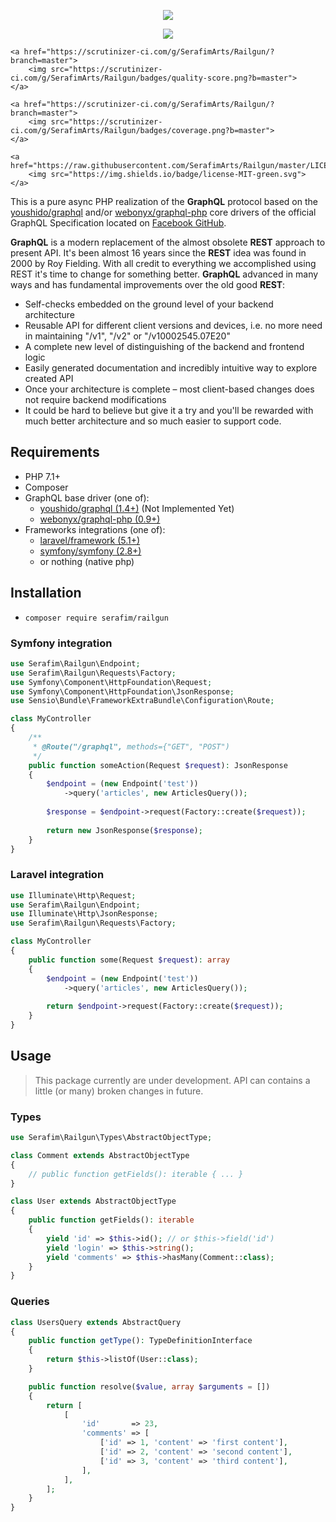 <p align="center">
    <img src="https://habrastorage.org/web/99f/a07/812/99fa078122d841c0be1ac805a0ee24d7.png" />
</p>

<p align="center">
    <a href="https://travis-ci.org/SerafimArts/Railgun">
        <img src="https://travis-ci.org/SerafimArts/Railgun.svg?branch=master">
    </a>
    
    <a href="https://scrutinizer-ci.com/g/SerafimArts/Railgun/?branch=master">
        <img src="https://scrutinizer-ci.com/g/SerafimArts/Railgun/badges/quality-score.png?b=master">
    </a>
    
    <a href="https://scrutinizer-ci.com/g/SerafimArts/Railgun/?branch=master">
        <img src="https://scrutinizer-ci.com/g/SerafimArts/Railgun/badges/coverage.png?b=master">
    </a>
    
    <a href="https://raw.githubusercontent.com/SerafimArts/Railgun/master/LICENSE">
        <img src="https://img.shields.io/badge/license-MIT-green.svg">
    </a>
</p>

This is a pure async PHP realization of the **GraphQL** protocol based on the 
[youshido/graphql](https://github.com/Youshido/GraphQL) and/or 
[webonyx/graphql-php](https://github.com/webonyx/graphql-php#fields)
core drivers of the official GraphQL Specification 
located on [Facebook GitHub](http://facebook.github.io/graphql/).

**GraphQL** is a modern replacement of the almost obsolete **REST** approach to present API. 
It's been almost 16 years since the **REST** idea was found in 2000 by Roy Fielding. 
With all credit to everything we accomplished using REST it's time to change for 
something better. **GraphQL** advanced in many ways and has fundamental 
improvements over the old good **REST**:

- Self-checks embedded on the ground level of your backend architecture
- Reusable API for different client versions and devices, i.e. no more need in maintaining "/v1", "/v2" or "/v10002545.07E20"
- A complete new level of distinguishing of the backend and frontend logic
- Easily generated documentation and incredibly intuitive way to explore created API
- Once your architecture is complete – most client-based changes does not require backend modifications
- It could be hard to believe but give it a try and you'll be rewarded with much better architecture and so much easier to support code.

## Requirements

- PHP 7.1+
- Composer
- GraphQL base driver (one of):
    - [youshido/graphql (1.4+)](https://github.com/Youshido/GraphQL) (Not Implemented Yet)
    - [webonyx/graphql-php (0.9+)](https://github.com/webonyx/graphql-php#fields)
- Frameworks integrations (one of):
    - [laravel/framework (5.1+)](https://github.com/laravel/framework)
    - [symfony/symfony (2.8+)](https://github.com/symfony/symfony)
    - or nothing (native php)

## Installation

- `composer require serafim/railgun`

### Symfony integration

```php
use Serafim\Railgun\Endpoint;
use Serafim\Railgun\Requests\Factory;
use Symfony\Component\HttpFoundation\Request;
use Symfony\Component\HttpFoundation\JsonResponse;
use Sensio\Bundle\FrameworkExtraBundle\Configuration\Route;

class MyController
{
    /**
     * @Route("/graphql", methods={"GET", "POST")
     */
    public function someAction(Request $request): JsonResponse
    {
        $endpoint = (new Endpoint('test'))
            ->query('articles', new ArticlesQuery());
            
        $response = $endpoint->request(Factory::create($request));
        
        return new JsonResponse($response);
    }
}
```

### Laravel integration

```php
use Illuminate\Http\Request;
use Serafim\Railgun\Endpoint;
use Illuminate\Http\JsonResponse;
use Serafim\Railgun\Requests\Factory;

class MyController
{
    public function some(Request $request): array
    {
        $endpoint = (new Endpoint('test'))
            ->query('articles', new ArticlesQuery());
            
        return $endpoint->request(Factory::create($request));
    }
}
```

## Usage

> This package currently are under development. 
> API can contains a little (or many) broken changes in future. 

### Types

```php
use Serafim\Railgun\Types\AbstractObjectType;

class Comment extends AbstractObjectType
{
    // public function getFields(): iterable { ... }
}

class User extends AbstractObjectType
{
    public function getFields(): iterable
    {
        yield 'id' => $this->id(); // or $this->field('id')
        yield 'login' => $this->string();
        yield 'comments' => $this->hasMany(Comment::class);
    }
}
```

### Queries

```php
class UsersQuery extends AbstractQuery
{
    public function getType(): TypeDefinitionInterface
    {
        return $this->listOf(User::class);
    }

    public function resolve($value, array $arguments = [])
    {
        return [
            [
                'id'       => 23,
                'comments' => [
                    ['id' => 1, 'content' => 'first content'],
                    ['id' => 2, 'content' => 'second content'],
                    ['id' => 3, 'content' => 'third content'],
                ],
            ],
        ];
    }
}
```

